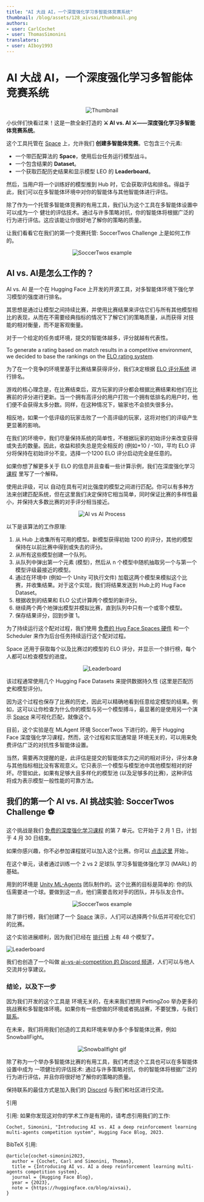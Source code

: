 ```yaml
---
title: "AI 大战 AI，一个深度强化学习多智能体竞赛系统"
thumbnail: /blog/assets/128_aivsai/thumbnail.png
authors:
- user: CarlCochet
- user: ThomasSimonini
translators:
- user: AIboy1993
---
```


# AI 大战 AI，一个深度强化学习多智能体竞赛系统 
<!-- {blog_metadata} -->
<!-- {authors} -->

<div align="center"> 
  <img src="https://huggingface.co/datasets/huggingface/documentation-images/resolve/main/blog/128_aivsai/thumbnail.png" alt="Thumbnail"> 
</div>

小伙伴们快看过来！这是一款全新打造的 **⚔️ AI vs. AI ⚔️——深度强化学习多智能体竞赛系统**。

这个工具托管在 [Space](https://hf.co/spaces) 上，允许我们 **创建多智能体竞赛**。它包含三个元素:

* 一个带匹配算法的 **Space**，使用后台任务运行模型战斗。
* 一个包含结果的 **Dataset**。
* 一个获取匹配历史结果和显示模型 LEO 的 **Leaderboard**。

然后，当用户将一个训练好的模型推到 Hub 时，它会获取评估和排名。得益于此，我们可以在多智能体环境中对你的智能体与其他智能体进行评估。

除了作为一个托管多智能体竞赛的有用工具，我们认为这个工具在多智能体设置中可以成为一个 健壮的评估技术。通过与许多策略对抗，你的智能体将根据广泛的行为进行评估。这应该能让你很好地了解你的策略的质量。

让我们看看它在我们的第一个竞赛托管: SoccerTwos Challenge 上是如何工作的。

<div align="center"> 
  <img src="https://huggingface.co/datasets/huggingface/documentation-images/resolve/main/blog/128_aivsai/soccertwos.gif" alt="SoccerTwos example"> 
</div>

## AI vs. AI是怎么工作的？

AI vs. AI 是一个在 Hugging Face 上开发的开源工具，对多智能体环境下强化学习模型的强度进行排名。

其思想是通过让模型之间持续比赛，并使用比赛结果来评估它们与所有其他模型相比的表现，从而在不需要经典指标的情况下了解它们的策略质量，从而获得 对技能的相对衡量，而不是客观衡量。

对于一个给定的任务或环境，提交的智能体越多，评分就越有代表性。

To generate a rating based on match results in a competitive environment, we decided to base the rankings on the [ELO rating system](https://en.wikipedia.org/wiki/Elo_rating_system).

为了在一个竞争的环境里基于比赛结果获得评分，我们决定根据 [ELO 评分系统](https://en.wikipedia.org/wiki/Elo_rating_system) 进行排名。

游戏的核心理念是，在比赛结束后，双方玩家的评分都会根据比赛结果和他们在比赛前的评分进行更新。当一个拥有高评分的用户打败一个拥有低排名的用户时，他们便不会获得太多分数。同样，在这种情况下，输家也不会损失很多分。

相反地，如果一个低评级的玩家击败了一个高评级的玩家，这将对他们的评级产生更显著的影响。

在我们的环境中，我们尽量保持系统的简单性，不根据玩家的初始评分来改变获得或失去的数量。因此，收益和损失总是完全相反的 (例如+10 / -10)，平均 ELO 评分将保持在初始评分不变。选择一个1200 ELO 评分启动完全是任意的。

如果你想了解更多关于 ELO 的信息并且查看一些计算示例，我们在深度强化学习 [课程](https://huggingface.co/deep-rl-course/unit7/self-play?fw=pt#the-elo-score-to-evaluate-our-agent) 里写了一个解释。

使用此评级，可以 自动在具有可对比强度的模型之间进行匹配。你可以有多种方法来创建匹配系统，但在这里我们决定保持它相当简单，同时保证比赛的多样性最小，并保持大多数比赛的对手评分相当接近。

<div align="center"> 
  <img src="https://huggingface.co/datasets/huggingface/documentation-images/resolve/main/blog/128_aivsai/aivsai.png" alt="AI vs AI Process"> 
</div>

以下是该算法的工作原理:

1. 从 Hub 上收集所有可用的模型。新模型获得初始 1200 的评分，其他的模型保持在以前比赛中得到或失去的评分。
1. 从所有这些模型创建一个队列。
1. 从队列中弹出第一个元素 (模型)，然后从 n 个模型中随机抽取另一个与第一个模型评级最接近的模型。
1. 通过在环境中 (例如一个 Unity 可执行文件) 加载这两个模型来模拟这个比赛，并收集结果。对于这个实现，我们将结果发送到 Hub上的 Hug Face Dataset。
1. 根据收到的结果和 ELO 公式计算两个模型的新评分。
1. 继续两个两个地弹出模型并模拟比赛，直到队列中只有一个或零个模型。
1. 保存结果评分，回到步骤 1。

为了持续运行这个配对过程，我们使用 [免费的 Hug Face Spaces 硬件](https://huggingface.co/spaces/huggingface-projects/AIvsAI-SoccerTwos) 和一个 Scheduler 来作为后台任务持续运行这个配对过程。

Space 还用于获取每个以及比赛过的模型的 ELO 评分，并显示一个排行榜，每个人都可以检查模型的进度。

<div align="center"> 
  <img src="https://huggingface.co/datasets/huggingface/documentation-images/resolve/main/blog/128_aivsai/leaderboard.png" alt="Leaderboard"> 
</div>

该过程通常使用几个 Hugging Face Datasets 来提供数据持久性 (这里是匹配历史和模型评分)。

因为这个过程也保存了比赛的历史，因此可以精确地看到任意给定模型的结果。例如，这可以让你检查为什么你的模型与另一个模型搏斗，最显著的是使用另一个演示 [Space](https://huggingface.co/spaces/unity/ML-Agents-SoccerTwos) 来可视化匹配，就像这个。

目前，这个实验是在 MLAgent 环境 SoccerTwos 下进行的，用于 Hugging Face 深度强化学习课程，然而，这个过程和实现通常是 环境无关的，可以用来免费评估广泛的对抗性多智能体设置。

当然，需要再次提醒的是，此评估是提交的智能体实力之间的相对评分，评分本身 与其他指标相比没有客观意义。它只表示一个模型与模型池中其他模型相对的好坏。尽管如此，如果有足够大且多样化的模型池 (以及足够多的比赛)，这种评估将成为表示模型一般性能的可靠方法。

## 我们的第一个 AI vs. AI 挑战实验: SoccerTwos Challenge ⚽

这个挑战是我们 [免费的深度强化学习课程](https://huggingface.co/deep-rl-course/unit0/introduction) 的第 7 单元。它开始于 2 月 1 日，计划于 4 月 30 日结束。

如果你感兴趣，你不必参加课程就可以加入这个比赛。你可以 [点击这里](https://huggingface.co/deep-rl-course/unit7/introduction) 开始:。

在这个单元，读者通过训练一个 2 vs 2 足球队 学习多智能体强化学习 (MARL) 的基础。

用到的环境是 [Unity ML-Agents](https://github.com/Unity-Technologies/ml-agents) 团队制作的。这个比赛的目标是简单的: 你的队伍需要进一个球。要做到这一点，他们需要击败对手的团队，并与队友合作。

<div align="center"> 
  <img src="https://huggingface.co/datasets/huggingface/documentation-images/resolve/main/blog/128_aivsai/soccertwos.gif" alt="SoccerTwos example"> 
</div>

除了排行榜，我们创建了一个 [Space](https://huggingface.co/spaces/unity/SoccerTwos) 演示，人们可以选择两个队伍并可视化它们的比赛。

这个实验进展顺利，因为我们已经在 [排行榜](https://hf.co/spaces/huggingface-projects/AIvsAI-SoccerTwos) 上有 48 个模型了。

![Leaderboard](https://huggingface.co/datasets/huggingface/documentation-images/resolve/main/blog/128_aivsai/leaderboard.png)

我们也创造了一个叫做 [ai-vs-ai-competition 的 Discord 频道](http://hf.co/discord/join)，人们可以与他人交流并分享建议。

### 结论，以及下一步

因为我们开发的这个工具是 环境无关的，在未来我们想用 PettingZoo 举办更多的挑战赛和多智能体环境。如果你有一些想做的环境或者挑战赛，不要犹豫，与我们 [联系](mailto:thomas.simonini@huggingface.co)。

在未来，我们将用我们创造的工具和环境来举办多个多智能体比赛，例如 SnowballFight。

<div align="center"> 
  <img src="https://huggingface.co/datasets/huggingface/documentation-images/resolve/main/blog/128_aivsai/snowballfight.gif" alt="Snowballfight gif"> 
</div>

除了称为一个举办多智能体比赛的有用工具，我们考虑这个工具也可以在多智能体设置中成为 一项健壮的评估技术: 通过与许多策略对抗，你的智能体将根据广泛的行为进行评估，并且你将很好地了解你的策略的质量。

保持联系的最佳方式是加入我们的 [Discord](http://hf.co/discord/join) 与我们和社区进行交流。

引用

引用: 如果你发现这对你的学术工作是有用的，请考虑引用我们的工作:

`Cochet, Simonini, "Introducing AI vs. AI a deep reinforcement learning multi-agents competition system", Hugging Face Blog, 2023.`

BibTeX 引用:

```
@article{cochet-simonini2023,
  author = {Cochet, Carl and Simonini, Thomas},
  title = {Introducing AI vs. AI a deep reinforcement learning multi-agents competition system},
  journal = {Hugging Face Blog},
  year = {2023},
  note = {https://huggingface.co/blog/aivsai},
}
```
